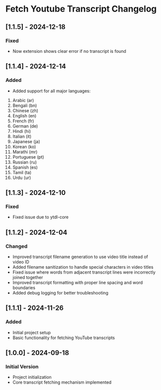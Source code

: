# Fetch Youtube Transcript Changelog

## [1.1.5] - 2024-12-18

### Fixed

- Now extension shows clear error if no transcript is found

## [1.1.4] - 2024-12-14

### Added

- Added support for all major languages:

1. Arabic (ar)
2. Bengali (bn)
3. Chinese (zh)
4. English (en)
5. French (fr)
6. German (de)
7. Hindi (hi)
8. Italian (it)
9. Japanese (ja)
10. Korean (ko)
11. Marathi (mr)
12. Portuguese (pt)
13. Russian (ru)
14. Spanish (es)
15. Tamil (ta)
16. Urdu (ur)

## [1.1.3] - 2024-12-10

### Fixed

- Fixed issue due to ytdl-core

## [1.1.2] - 2024-12-04

### Changed

- Improved transcript filename generation to use video title instead of video ID
- Added filename sanitization to handle special characters in video titles
- Fixed issue where words from adjacent transcript lines were incorrectly joined together
- Improved transcript formatting with proper line spacing and word boundaries
- Added debug logging for better troubleshooting

## [1.1.1] - 2024-11-26

### Added

- Initial project setup
- Basic functionality for fetching YouTube transcripts

## [1.0.0] - 2024-09-18

### Initial Version

- Project initialization
- Core transcript fetching mechanism implemented
